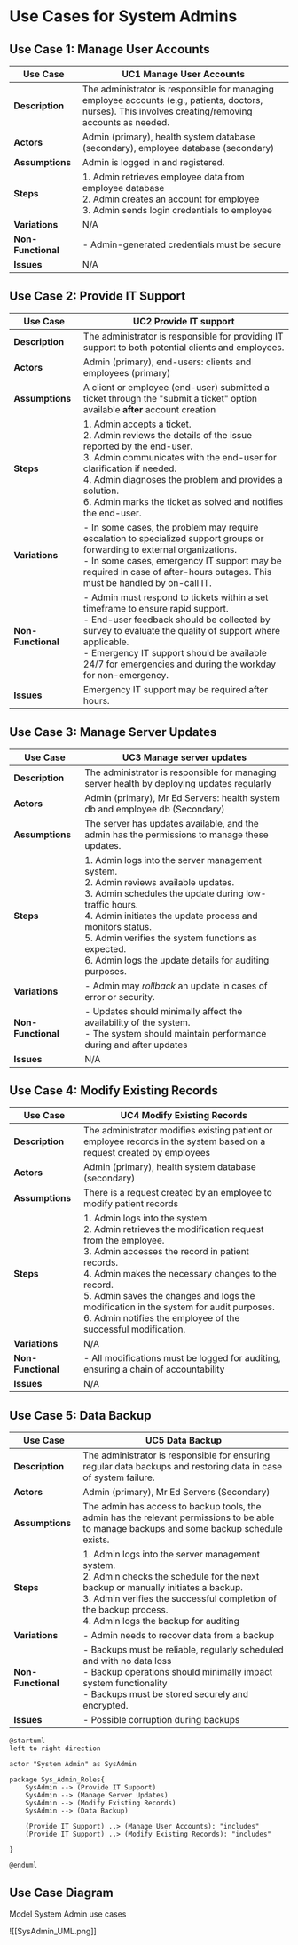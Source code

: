 # Use Cases for System Admins
## Use Case 1: Manage User Accounts

| **Use Case**       | UC1 Manage User Accounts                                                                                                                               |
| ------------------ | ------------------------------------------------------------------------------------------------------------------------------------------------------ |
| **Description**    | The administrator is responsible for managing employee accounts (e.g., patients, doctors, nurses). This involves creating/removing accounts as needed. |
| **Actors**         | Admin (primary), health system database (secondary), employee database (secondary)                                                                     |
| **Assumptions**    | Admin is logged in and registered.                                                                                                                     |
| **Steps**          | 1. Admin retrieves employee data from employee database<br>2. Admin creates an account for employee<br>3. Admin sends login credentials to employee    |
| **Variations**     | N/A                                                                                                                                                    |
| **Non-Functional** | - Admin-generated credentials must be secure                                                                                                           |
| **Issues**         | N/A                                                                                                                                                    |

## Use Case 2: Provide IT Support

| **Use Case**       | UC2 Provide IT support                                                                                                                                                                                                                                                                                         |
| ------------------ | -------------------------------------------------------------------------------------------------------------------------------------------------------------------------------------------------------------------------------------------------------------------------------------------------------------- |
| **Description**    | The administrator is responsible for providing IT support to both potential clients and employees.                                                                                                                                                                                                             |
| **Actors**         | Admin (primary), end-users: clients and employees (primary)                                                                                                                                                                                                                                                    |
| **Assumptions**    | A client or employee (end-user) submitted a ticket through the "submit a ticket" option available **after** account creation                                                                                                                                                                                   |
| **Steps**          | 1. Admin accepts a ticket.  <br>2. Admin reviews the details of the issue reported by the end-user.  <br>3. Admin communicates with the end-user for clarification if needed.  <br>4. Admin diagnoses the problem and provides a solution.  <br>6. Admin marks the ticket as solved and notifies the end-user. |
| **Variations**     | -  In some cases, the problem may require escalation to specialized support groups or forwarding to external organizations.<br>- In some cases, emergency IT support may be required in case of after-hours outages. This must be handled by on-call IT.                                                       |
| **Non-Functional** | - Admin must respond to tickets within a set timeframe to ensure rapid support.<br>- End-user feedback should be collected by survey to evaluate the quality of support where applicable.<br>- Emergency IT support should be available 24/7 for emergencies and during the workday for non-emergency.         |
| **Issues**         | Emergency IT support may be required after hours.                                                                                                                                                                                                                                                              |
## Use Case 3: Manage Server Updates

| **Use Case**       | UC3 Manage server updates                                                                                                                                                                                                                                                                                                                    |
| ------------------ | -------------------------------------------------------------------------------------------------------------------------------------------------------------------------------------------------------------------------------------------------------------------------------------------------------------------------------------------- |
| **Description**    | The administrator is responsible for managing server health by deploying updates regularly                                                                                                                                                                                                                                                   |
| **Actors**         | Admin (primary), Mr Ed Servers: health system db and employee db (Secondary)                                                                                                                                                                                                                                                                 |
| **Assumptions**    | The server has updates available, and the admin has the permissions to manage these updates.                                                                                                                                                                                                                                                 |
| **Steps**          | 1. Admin logs into the server management system.  <br>2. Admin reviews available updates.  <br>3. Admin schedules the update during low-traffic hours.  <br>4. Admin initiates the update process and monitors status.  <br>5. Admin verifies the system functions as expected.  <br>6. Admin logs the update details for auditing purposes. |
| **Variations**     | - Admin may *rollback* an update in cases of error or security.                                                                                                                                                                                                                                                                              |
| **Non-Functional** | - Updates should minimally affect the availability of the system.<br>- The system should maintain performance during and after updates                                                                                                                                                                                                       |
| **Issues**         | N/A                                                                                                                                                                                                                                                                                                                                          |
## Use Case 4: Modify Existing Records 

| **Use Case**       | UC4 Modify Existing Records                                                                                                                                                                                                                                                                                                                                                       |
| ------------------ | --------------------------------------------------------------------------------------------------------------------------------------------------------------------------------------------------------------------------------------------------------------------------------------------------------------------------------------------------------------------------------- |
| **Description**    | The administrator modifies existing patient or employee records in the system based on a request created by employees                                                                                                                                                                                                                                                             |
| **Actors**         | Admin (primary), health system database (secondary)                                                                                                                                                                                                                                                                                                                               |
| **Assumptions**    | There is a request created by an employee to modify patient records                                                                                                                                                                                                                                                                                                               |
| **Steps**          | 1. Admin logs into the system.  <br>2. Admin retrieves the modification request from the employee.    <br>3. Admin accesses the record in patient records.<br>4. Admin makes the necessary changes to the record.  <br>5. Admin saves the changes and logs the modification in the system for audit purposes.  <br>6. Admin notifies the employee of the successful modification. |
| **Variations**     | N/A                                                                                                                                                                                                                                                                                                                                                                               |
| **Non-Functional** | - All modifications must be logged for auditing, ensuring a chain of accountability                                                                                                                                                                                                                                                                                               |
| **Issues**         | N/A                                                                                                                                                                                                                                                                                                                                                                               |

## Use Case 5: Data Backup 

| **Use Case**       | UC5 Data Backup                                                                                                                                                                                                                                           |
| ------------------ | --------------------------------------------------------------------------------------------------------------------------------------------------------------------------------------------------------------------------------------------------------- |
| **Description**    | The administrator is responsible for ensuring regular data backups and restoring data in case of system failure.                                                                                                                                          |
| **Actors**         | Admin (primary), Mr Ed Servers (Secondary)                                                                                                                                                                                                                |
| **Assumptions**    | The admin has access to backup tools, the admin has the relevant permissions to be able to manage backups and some backup schedule exists.                                                                                                                |
| **Steps**          | 1. Admin logs into the server management system.  <br>2. Admin checks the schedule for the next backup or manually initiates a backup.  <br>3. Admin verifies the successful completion of the backup process.  <br>4. Admin logs the backup for auditing |
| **Variations**     | - Admin needs to recover data from a backup                                                                                                                                                                                                               |
| **Non-Functional** | - Backups must be reliable, regularly scheduled and with no data loss<br>- Backup operations should minimally impact system functionality<br>- Backups must be stored securely and encrypted.                                                             |
| **Issues**         | - Possible corruption during backups                                                                                                                                                                                                                      |

```UML
@startuml
left to right direction

actor "System Admin" as SysAdmin

package Sys_Admin_Roles{
    SysAdmin --> (Provide IT Support)
    SysAdmin --> (Manage Server Updates) 
    SysAdmin --> (Modify Existing Records)
    SysAdmin --> (Data Backup)

	(Provide IT Support) ..> (Manage User Accounts): "includes" 
	(Provide IT Support) ..> (Modify Existing Records): "includes" 

}

@enduml
```

## Use Case Diagram
Model System Admin use cases

![[SysAdmin_UML.png]]